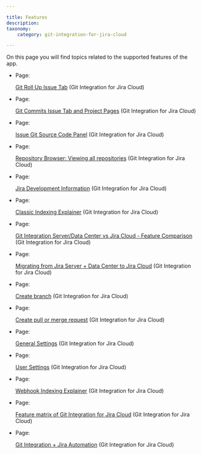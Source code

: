 ```yaml
---

title: Features
description:
taxonomy:
    category: git-integration-for-jira-cloud

---
```

On this page you will find topics related to the supported features of the app.

*   Page:

    [Git Roll Up Issue Tab](/wiki/spaces/GITCLOUD/pages/138510337/Git+Roll+Up+Issue+Tab) (Git Integration for Jira Cloud)

*   Page:

    [Git Commits Issue Tab and Project Pages](/wiki/spaces/GITCLOUD/pages/138346498/Git+Commits+Issue+Tab+and+Project+Pages) (Git Integration for Jira Cloud)

*   Page:

    [Issue Git Source Code Panel](/wiki/spaces/GITCLOUD/pages/138346503/Issue+Git+Source+Code+Panel) (Git Integration for Jira Cloud)

*   Page:

    [Repository Browser: Viewing all repositories](/wiki/spaces/GITCLOUD/pages/138706958/Repository+Browser%3A+Viewing+all+repositories) (Git Integration for Jira Cloud)

*   Page:

    [Jira Development Information](/wiki/spaces/GITCLOUD/pages/138772493/Jira+Development+Information) (Git Integration for Jira Cloud)

*   Page:

    [Classic Indexing Explainer](/wiki/spaces/GITCLOUD/pages/183369754/Classic+Indexing+Explainer) (Git Integration for Jira Cloud)

*   Page:

    [Git Integration Server/Data Center vs Jira Cloud - Feature Comparison](/wiki/spaces/GITCLOUD/pages/656244758) (Git Integration for Jira Cloud)

*   Page:

    [Migrating from Jira Server + Data Center to Jira Cloud](/wiki/spaces/GITCLOUD/pages/670138387) (Git Integration for Jira Cloud)

*   Page:

    [Create branch](/wiki/spaces/GITCLOUD/pages/733282366/Create+branch) (Git Integration for Jira Cloud)

*   Page:

    [Create pull or merge request](/wiki/spaces/GITCLOUD/pages/733315235/Create+pull+or+merge+request) (Git Integration for Jira Cloud)

*   Page:

    [General Settings](/wiki/spaces/GITCLOUD/pages/781942911/General+Settings) (Git Integration for Jira Cloud)

*   Page:

    [User Settings](/wiki/spaces/GITCLOUD/pages/781975665/User+Settings) (Git Integration for Jira Cloud)

*   Page:

    [Webhook Indexing Explainer](/wiki/spaces/GITCLOUD/pages/1422819484/Webhook+Indexing+Explainer) (Git Integration for Jira Cloud)

*   Page:

    [Feature matrix of Git Integration for Jira Cloud](/wiki/spaces/GITCLOUD/pages/1470398499/Feature+matrix+of+Git+Integration+for+Jira+Cloud) (Git Integration for Jira Cloud)

*   Page:

    [Git Integration + Jira Automation](/wiki/spaces/GITCLOUD/pages/1698922497) (Git Integration for Jira Cloud)